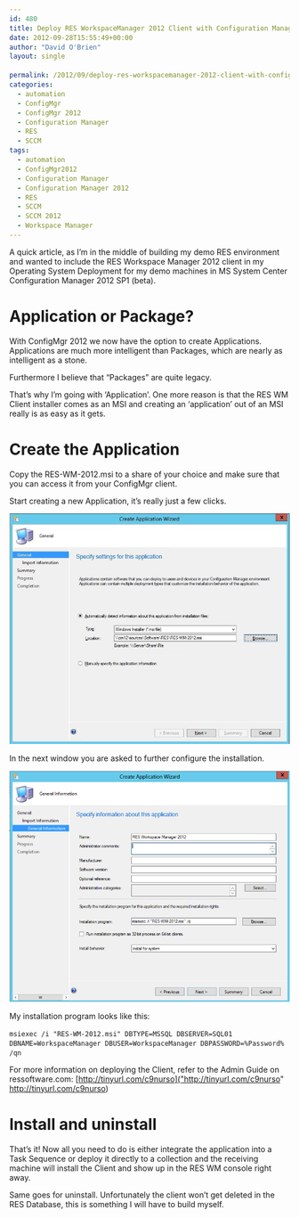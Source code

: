 ```yaml
---
id: 480
title: Deploy RES WorkspaceManager 2012 Client with Configuration Manager 2012
date: 2012-09-28T15:55:49+00:00
author: "David O'Brien"
layout: single

permalink: /2012/09/deploy-res-workspacemanager-2012-client-with-configuration-manager-2012/
categories:
  - automation
  - ConfigMgr
  - ConfigMgr 2012
  - Configuration Manager
  - RES
  - SCCM
tags:
  - automation
  - ConfigMgr2012
  - Configuration Manager
  - Configuration Manager 2012
  - RES
  - SCCM
  - SCCM 2012
  - Workspace Manager
---
```

A quick article, as I’m in the middle of building my demo RES environment and wanted to include the RES Workspace Manager 2012 client in my Operating System Deployment for my demo machines in MS System Center Configuration Manager 2012 SP1 (beta).

# Application or Package?

With ConfigMgr 2012 we now have the option to create Applications. Applications are much more intelligent than Packages, which are nearly as intelligent as a stone.

Furthermore I believe that “Packages” are quite legacy.

That’s why I’m going with ‘Application’. One more reason is that the RES WM Client installer comes as an MSI and creating an ‘application’ out of an MSI really is as easy as it gets.

# Create the Application

Copy the RES-WM-2012.msi to a share of your choice and make sure that you can access it from your ConfigMgr client.

Start creating a new Application, it’s really just a few clicks.

![RESWM Application](/media/2012/09/RESWM_Application_11.jpg "RESWM_Application_1")

In the next window you are asked to further configure the installation.

![image](/media/2012/09/image6.png "image" )

My installation program looks like this:

`msiexec /i "RES-WM-2012.msi" DBTYPE=MSSQL DBSERVER=SQL01 DBNAME=WorkspaceManager DBUSER=WorkspaceManager DBPASSWORD=%Password% /qn`

For more information on deploying the Client, refer to the Admin Guide on ressoftware.com: [http://tinyurl.com/c9nurso]("http://tinyurl.com/c9nurso" http://tinyurl.com/c9nurso)

# Install and uninstall

That’s it! Now all you need to do is either integrate the application into a Task Sequence or deploy it directly to a collection and the receiving machine will install the Client and show up in the RES WM console right away.

Same goes for uninstall. Unfortunately the client won’t get deleted in the RES Database, this is something I will have to build myself.



